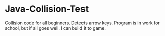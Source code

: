 # Java-Collision-Test
Collision code for all beginners. Detects arrow keys.
Program is in work for school, but if all goes well. I can build it to game.
